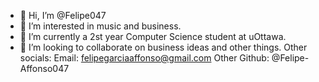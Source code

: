 - 👋 Hi, I’m @Felipe047
- 👀 I’m interested in music and business.
- 🌱 I’m currently a 2st year Computer Science student at uOttawa.
- 💞️ I’m looking to collaborate on business ideas and other things.
Other socials:
Email: felipegarciaaffonso@gmail.com
Other Github: @Felipe-Affonso047
